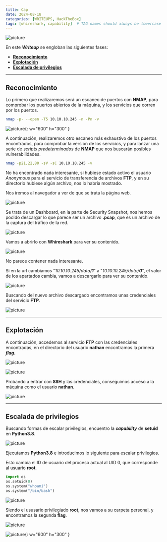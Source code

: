 ```yaml
---
title: Cap
date: 2024-08-18
categories: [WRITEUPS, HackTheBox]
tags: [whireshark, capability]  # TAG names should always be lowercase
---
```


![picture](/assets/images/hackthebox/cap1.png)

En este ***Writeup*** se engloban las siguientes fases:
- **[Reconocimiento](#reconocimiento)**
- **[Explotación](#explotación)**
- **[Escalada de privilegios](#escalada-de-privilegios)**

---

## **Reconocimiento**

Lo primero que realizaremos será un escaneo de puertos con **NMAP**, para comprobar los  puertos abiertos de la máquina, y los servicios que corren por los puertos.

```bash
nmap -p- --open -T5 10.10.10.245 -n -Pn -v
```

![picture](/assets/images/hackthebox/cap2.png){: w="600" h="300" }

A continuación, realizaremos otro escaneo más exhaustivo de los puertos encontrados, para comprobar la versión de los servicios, y para lanzar una serie de *scripts* *predeterminados* de **NMAP** que nos buscarán posibles vulnerabilidades.

```bash
nmap -p21,22,80 -sV -sC 10.10.10.245 -v
```
No ha encontrado nada interesante, si hubiese estado activo el usuario *Anonymous* para el servicio de transferencia de archivos **FTP**, y en su directorio hubiese algún archivo, nos lo habría mostrado.

Nos iremos al navegador a ver de que se trata la página web.

![picture](/assets/images/hackthebox/cap4.png)

Se trata de un Dashboard, en la parte de Security Snapshot, nos hemos podido descargar lo que parece ser un archivo **.pcap**, que es un archivo de la captura del tráfico de la red.

![picture](/assets/images/hackthebox/cap5.png)

Vamos a abrirlo con **Whireshark** para ver su contenido.

![picture](/assets/images/hackthebox/cap6.png)

No parece contener nada interesante.

Si en la url cambiamos "*10.10.10.245/data/**1***" a "*10.10.10.245/data/**0***", el valor de los apartados cambia, vamos a descargarlo para ver su contenido.

![picture](/assets/images/hackthebox/cap7.png)

Buscando del nuevo archivo descargado encontramos unas credenciales del servicio **FTP**.

![picture](/assets/images/hackthebox/cap8.png)

---

## **Explotación**

A continuación, accedemos al servicio **FTP** con las credenciales encontradas, en el directorio del usuario **nathan** encontramos la primera ***flag***.

![picture](/assets/images/hackthebox/cap9.png)

![picture](/assets/images/hackthebox/cap10.png)

Probando a entrar con **SSH** y las credenciales, conseguimos acceso a la máquina como el usuario **nathan**.

![picture](/assets/images/hackthebox/cap11.png)

---

## **Escalada de privilegios**

Buscando formas de escalar privilegios, encuentro la ***capability*** de **setuid** en **Python3.8**.

![picture](/assets/images/hackthebox/cap12.png)

Ejecutamos **Python3.8** e introducimos lo siguiente para escalar privilegios.

Esto cambia el ID de usuario del proceso actual al UID 0, que corresponde al usuario **root**.

```python
import os
os.setuid(0)
os.system("whoami")
os.system("/bin/bash")
```

![picture](/assets/images/hackthebox/cap13.png)

Siendo el ususario privilegiado **root**, nos vamos a su carpeta personal, y encontramos la segunda **flag**.

![picture](/assets/images/hackthebox/cap14.png)

![picture](/assets/images/hackthebox/cap15.png){: w="600" h="300" }
